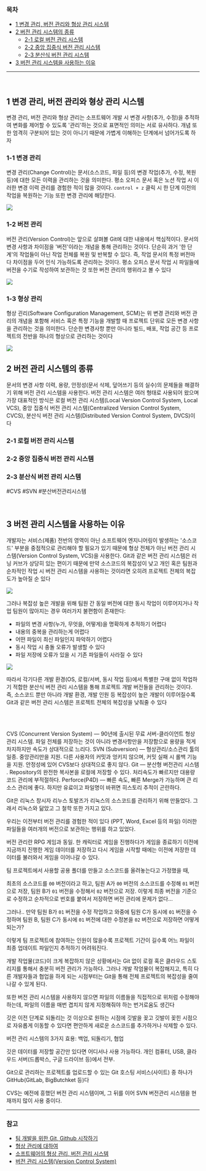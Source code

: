 ### 목차
- [1 변경 관리, 버전 관리와 형상 관리 시스템](#1-변경-관리,-버전-관리와-형상-관리-시스템)
- [2 버전 관리 시스템의 종류](#2-버전-관리-시스템의-종류)
  - [2-1 로컬 버전 관리 시스템](#2-1-로컬-버전-관리-시스템)
  - [2-2 중앙 집중식 버전 관리 시스템](#2-2-중앙-집중식-버전-관리-시스템)
  - [2-3 분산식 버전 관리 시스템](#2-3-분산식-버전-관리-시스템)
- [3 버전 관리 시스템을 사용하는 이유](#3-버전-관리-시스템을-사용하는-이유)

***

<br>

## 1 변경 관리, 버전 관리와 형상 관리 시스템
변경 관리, 버전 관리와 형상 관리는 소프트웨어 개발 시 변경 사항(추가, 수정)을 추적하여 변화를 제어할 수 있도록 '관리'하는 것으로 표면적인 의미는 서로 유사하다. 개념 또한 엄격히 구분되어 있는 것이 아니기 때문에 가볍게 이해하는 단계에서 넘어가도록 하자

### 1-1 변경 관리
변경 관리(Change Control)는 문서(소스코드, 파일 등)의 변경 작업(추가, 수정, 복원 등)에 대한 모든 이력을 관리하는 것을 의미한다. 평소 오피스 문서 혹은 노션 작업 시 이러한 변경 이력 관리를 경험한 적이 많을 것이다. `control + z` 클릭 시 한 단계 이전의 작업을 복원하는 기능 또한 변경 관리에 해당한다.

<img src="https://ifh.cc/g/N0zMS2.jpg" style="max-width: 100%" align="center">

### 1-2 버전 관리
버전 관리(Version Control)는 앞으로 살펴볼 Git에 대한 내용에서 핵심적이다. 문서의 변경 사항과 차이점을 '버전'이라는 개념을 통해 관리하는 것이다. 단순히 과거 '한 단계'의 작업들이 아닌 작업 전체를 복원 및 반복할 수 있다. 즉, 작업 문서의 특정 버전마다 차이점을 두어 인식 가능하도록 관리하는 것이다. 평소 오피스 문서 작업 시 파일들에 버전을 수기로 작성하여 보관하는 것 또한 버전 관리의 행위라고 볼 수 있다

<img src="https://ifh.cc/g/zMv6DC.png" style="max-width: 100%" align="center">

### 1-3 형상 관리 
형상 괸리(Software Configuration Management, SCM)는 위 변경 관리와 버전 관리의 개념을 포함해 서비스 혹은 특정 기능을 개발할 때 프로젝트 단위로 모든 변경 사항을 관리하는 것을 의미한다. 단순한 변경사항 뿐만 아니라 빌드, 배포, 작업 공간 등 프로젝트의 전반을 하나의 형상으로 관리하는 것이다

<img src="https://ifh.cc/g/9FfDfs.png" style="max-width: 100%" align="center">

<br>

## 2 버전 관리 시스템의 종류
문서의 변경 사항 이력, 용량, 안정성(문서 삭제, 덮어쓰기 등의 실수)의 문제들을 해결하기 위해 버전 관리 시스템을 사용한다. 버전 관리 시스템은 여러 형태로 사용되어 왔으며 가장 대표적인 방식은 로컬 버전 관리 시스템(Local Version Control System, Local VCS), 중앙 집중식 버전 관리 시스템(Centralized Version Control System, CVCS), 분산식 버전 관리 시스템(Distributed Version Control System, DVCS)이다

### 2-1 로컬 버전 관리 시스템

### 2-2 중앙 집중식 버전 관리 시스템

### 2-3 분산식 버전 관리 시스템


#CVS #SVN
#분산버전관리시스템

<br>

## 3 버전 관리 시스템을 사용하는 이유
개발자는 서비스(제품) 전반의 영역이 아닌 소프트웨어 엔지니어링이 발생하는 '소스코드' 부분을 중점적으로 관리해야 할 필요가 있기 때문에 형상 전체가 아닌 버전 관리 시스템(Version Control System, VCS)을 사용한다. Git과 같은 버전 관리 시스템은 러닝 커브가 상당히 있는 편이기 때문에 만약 소스코드의 복잡성이 낮고 개인 혹은 팀원과 순차적인 작업 시 버전 관리 시스템을 사용하는 것이라면 오히려 프로젝트 전체의 복잡도가 높아질 순 있다

<img src="https://ifh.cc/g/Sf3ZAS.png" style="max-width: 100%" align="center">

그러나 복잡성 높은 개발을 위해 팀원 간 동일 버전에 대한 동시 작업이 이루어지거나 작업 팀원이 많아지는 경우 여러가지 불편함이 존재한다:
- 파일의 변경 사항(누가, 무엇을, 어떻게)을 명확하게 추적하기 어렵다
- 내용의 중복을 관리하는게 어렵다
- 어떤 파일이 최신 파일인지 파악하기 어렵다
- 동시 작업 시 충돌 오류가 발생할 수 있다
- 파일 저장에 오류가 있을 시 기존 파일들이 사라질 수 있다

<img src="https://ifh.cc/g/4OFgQf.png" style="max-width: 100%" align="center">

따라서 각기다른 개발 환경(OS, 로컬/서버, 동시 작업 등)에서 특별한 구애 없이 작업하기 적합한 분산식 버전 관리 시스템을 통해 프로젝트 개발 버전들을 관리하는 것이다. 즉, 소스코드 뿐만 아니라 개발 환경, 개발 인원 등 복잡성이 높은 개발이 이루어질수록 Git과 같은 버전 관리 시스템은 프로젝트 전체의 복잡성을 낮춰줄 수 있다

<br>



<br>


CVS (Concurrent Version System) — 90년에 출시된 무료 서버-클라이언트 형상관리 시스템. 파일 전체를 저장하는 것이 아니라 변경사항만을 저장함으로 용량을 적게 차지하지만 속도가 상대적으로 느리다.
SVN (Subversion) — 형상관리/소스관리 툴의 일종. 중앙관리만을 지원. 다른 사용자의 커밋과 엉키지 않으며, 커밋 실패 시 롤백 기능을 지원. 안정성에 있어 CVS보다 상대적으로 좋지 않다.
Git — 분산형 버전관리 시스템 . Repository의 완전한 복사본을 로컬에 저장할 수 있다. 처리속도가 빠르지만 대용량 코드 관리에 부적절하다.
Perforce(P4D) — 빠른 속도, 빠른 Merge가 가능하며 큰 리소스 관리에 좋다. 하지만 유료이고 파일명이 바뀌면 히스토리 추적이 곤란하다.


Git은 리눅스 창시자 리누스 토발즈가 리눅스의 소스코드를 관리하기 위해 만들었다. 그래서 리눅스와 닮았고 그 철학 또한 가지고 있다. 

우리는 이전부터 버전 관리를 경험한 적이 있다 (PPT, Word, Excel 등의 파일)
이러한 파일들을 여러개의 버전으로 보관하는 행위를 하고 있었다. 

버전 관리란 RPG 게임과 동일. 한 캐릭터로 게임을 진행하다가 게임을 종료하기 이전에 지금까지 진행한 게임 데이터를 저장하고 다시 게임을 시작할 때에는 이전에 저장한 데이터를 불러와서 게임을 이어나갈 수 있다. 

팀 프로젝트에서 사용할 공용 폴더를 만들고 소스코드를 올려놓는다고 가정했을 때,  

최초의 소스코드를 `00` 버전이라고 하고, 팀원 A가 `00` 버전의 소스코드를 수정해 `01` 버전으로 저장, 팀원 B가 `01` 버전을 수정해서 `02` 버전으로 저장. 
이렇게 최종 버전을 기준으로 수정하고 순차적으로 번호를 붙여서 저장하면 버전 관리에 문제가 없다... 

그러나.. 만약 팀원 B가 `01` 버전을 수정 작업하고 와중에 팀원 C가 동시에 `01` 버전을 수정하며 팀원 B, 팀원 C가 동시에 `01` 버전에 대한 수정본을 `02` 버전으로 저장하면 어떻게 되는가? 

이렇게 팀 프로젝트에 참여하는 인원이 많을수록 프로젝트 기간이 길수록 어느 파일이 최종 업데이트 파일인지 추적하기 어려워진다. 

개발 작업물(코드)이 크게 복잡하지 않은 상황에서는 Git 없이 로컬 혹은 클라우드 스토리지를 통해서 충분히 버전 관리가 가능하다. 
그러나 개발 작엄물이 복잡해지고, 특히 다른 개발자들과 협업을 하게 되는 시점부터는 Git을 통해 전체 프로젝트의 복잡성을 줄여나갈 수 있게 된다.

또한 버전 관리 시스템을 사용하지 않으면 파일의 이름들을 직접적으로 위처럼 수정해야하는데, 파일의 이름을 매번 겹치지 않게 지정해줘야 하는 번거로움도 생긴다

깃은 이전 단계로 되돌리는 것 이상으로 원하는 시점에 깃발을 꽂고 깃발이 꽂힌 시점으로 자유롭게 이동할 수 있다면 편안하게 새로운 소스코드를 추가하거나 삭제할 수 있다. 

버전 관리 시스템의 3가지 효용: 백업, 되돌리기, 협업

깃은 데이터를 저장할 공간만 있다면 어디서나 사용 가능하다. 개인 컴퓨터, USB, 클라우드 서버(드롭박스, 구글 드라이브 등)에서 전부. 

Git으로 관리하는 프로젝트를 업로드할 수 있는 Git 호스팅 서비스(사이트) 중 하나가 GitHub(GitLab, BigButchket 등)다

CVS는 예전에 흥했던 버전 관리 시스템이며, 그 뒤를 이어 SVN 버전관리 시스템을 현재까지 많이 사용 중이다. 


***

### 참고
- [팀 개발을 위한 Git, Github 시작하기](http://www.yes24.com/Product/Goods/85382769)
- [형상 관리에 대하여](https://sujinnaljin.medium.com/software-engineering-%ED%98%95%EC%83%81-%EA%B4%80%EB%A6%AC%EC%97%90-%EB%8C%80%ED%95%98%EC%97%AC-932d14f6f341)
- [소프트웨어의 형상 관리, 버전 관리 시스템](https://imgeeae.tistory.com/5)
- [버전 관리 시스템(Version Control System)](https://heekangpark.github.io/git/vcs)

